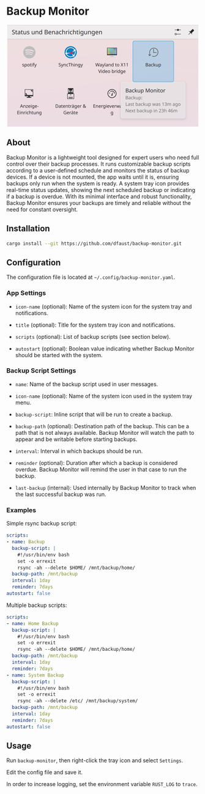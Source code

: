 # Backup Monitor

<p align="center">
    <img src="screenshot.png" alt="Screenshot of Backup Monitor" width="500" align="center" />
</p>

## About

Backup Monitor is a lightweight tool designed for expert users who need full control over their backup processes. It runs customizable backup scripts according to a user-defined schedule and monitors the status of backup devices. If a device is not mounted, the app waits until it is, ensuring backups only run when the system is ready. A system tray icon provides real-time status updates, showing the next scheduled backup or indicating if a backup is overdue. With its minimal interface and robust functionality, Backup Monitor ensures your backups are timely and reliable without the need for constant oversight.

## Installation

```sh
cargo install --git https://github.com/dfaust/backup-monitor.git
```

## Configuration

The configuration file is located at `~/.config/backup-monitor.yaml`.

### App Settings

- `icon-name` (optional): Name of the system icon for the system tray and notifications.

- `title` (optional): Title for the system tray icon and notifications.

- `scripts` (optional): List of backup scripts (see section below).

- `autostart` (optional): Boolean value indicating whether Backup Monitor should be started with the system.

### Backup Script Settings

- `name`: Name of the backup script used in user messages.

- `icon-name` (optional): Name of the system icon used in the system tray menu.

- `backup-script`: Inline script that will be run to create a backup.

- `backup-path` (optional): Destination path of the backup. This can be a path that is not always available. Backup Monitor will watch the path to appear and be writable before starting backups.

- `interval`: Interval in which backups should be run.

- `reminder` (optional): Duration after which a backup is considered overdue. Backup Monitor will remind the user in that case to run the backup.

- `last-backup` (internal): Used internally by Backup Monitor to track when the last successful backup was run.

### Examples

Simple rsync backup script:

```yaml
scripts:
- name: Backup
  backup-script: |
    #!/usr/bin/env bash
    set -o errexit
    rsync -ah --delete $HOME/ /mnt/backup/home/
  backup-path: /mnt/backup
  interval: 1day
  reminder: 7days
autostart: false
```

Multiple backup scripts:

```yaml
scripts:
- name: Home Backup
  backup-script: |
    #!/usr/bin/env bash
    set -o errexit
    rsync -ah --delete $HOME/ /mnt/backup/home/
  backup-path: /mnt/backup
  interval: 1day
  reminder: 7days
- name: System Backup
  backup-script: |
    #!/usr/bin/env bash
    set -o errexit
    rsync -ah --delete /etc/ /mnt/backup/system/
  backup-path: /mnt/backup
  interval: 1day
  reminder: 7days
autostart: false
```

## Usage

Run `backup-monitor`, then right-click the tray icon and select `Settings`.

Edit the config file and save it.

In order to increase logging, set the environment variable `RUST_LOG` to `trace`.
